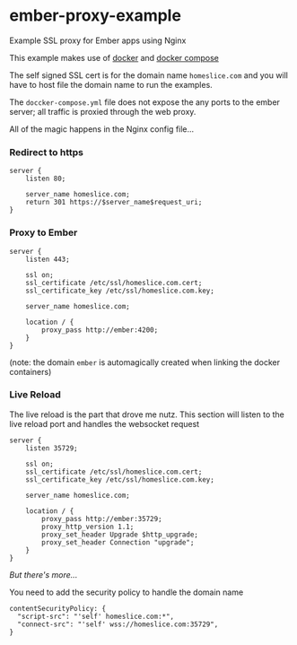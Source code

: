 # ember-proxy-example
Example SSL proxy for Ember apps using Nginx

This example makes use of [docker](https://www.docker.com/) and [docker compose](https://docs.docker.com/compose/)

The self signed SSL cert is for the domain name `homeslice.com` and you will have to host file the domain name to run the examples.

The `doccker-compose.yml` file does not expose the any ports to the ember server; all traffic is proxied through the web proxy.

All of the magic happens in the Nginx config file...

### Redirect to https
```
server {
    listen 80;

    server_name homeslice.com;
    return 301 https://$server_name$request_uri;
}
```

### Proxy to Ember
```
server {
    listen 443;

    ssl on;
    ssl_certificate /etc/ssl/homeslice.com.cert;
    ssl_certificate_key /etc/ssl/homeslice.com.key;

    server_name homeslice.com;

    location / {
        proxy_pass http://ember:4200;
    }
}
```
(note: the domain `ember` is automagically created when linking the docker containers)

### Live Reload
The live reload is the part that drove me nutz.  This section will listen to the live reload port and handles the websocket request
```
server {
    listen 35729;

    ssl on;
    ssl_certificate /etc/ssl/homeslice.com.cert;
    ssl_certificate_key /etc/ssl/homeslice.com.key;

    server_name homeslice.com;

    location / {
        proxy_pass http://ember:35729;
        proxy_http_version 1.1;
        proxy_set_header Upgrade $http_upgrade;
        proxy_set_header Connection "upgrade";
    }
}
```
*But there's more...*

You need to add the security policy to handle the domain name
```
contentSecurityPolicy: {
  "script-src": "'self' homeslice.com:*",
  "connect-src": "'self' wss://homeslice.com:35729",
}
```

